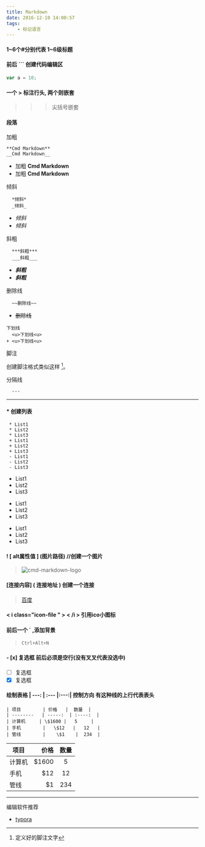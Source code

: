 ```yaml
---
title: Markdown
date: 2016-12-10 14:00:57
tags: 
    - 标记语言
---
```

#### 1~6个#分别代表 1~6级标题

#### 前后 ``` 创建代码编辑区
```javascript
var a = 10;
```

#### 一个 > 标注行头, 两个则嵌套
>>> 尖括号嵌套

#### 段落
加粗 

```
**Cmd Markdown**
__Cmd Markdown__
```

+ 加粗 **Cmd Markdown**
+ 加粗 __Cmd Markdown__

倾斜 
```
  *倾斜* 
  _倾斜_
```

+ *倾斜*
+ _倾斜_

斜粗 
```
  ***斜粗***
  ___斜粗___
```

+ ***斜粗***
+ ___斜粗___

删除线
```
  ~~删除线~~
```

+ ~~删除线~~

```
下划线
  <u>下划线<u>
+ <u>下划线<u>
```


脚注

创建脚注格式类似这样 [^RUNOOB]。

[^RUNOOB]: 定义好的脚注文字

分隔线
```
  ---
```
---


#### * 创建列表

```
 * List1
 * List2
 * List3
 + List1
 + List2
 + List3
 - List1
 - List2
 - List3
```
 * List1
 * List2
 * List3
 + List1
 + List2
 + List3
 - List1
 - List2
 - List3

#### ! [ alt属性值 ] (图片路径)   //创建一个图片

> ![cmd-markdown-logo](https://www.zybuluo.com/static/img/logo.png)

#### [连接内容] ( 连接地址 )    创建一个连接
> [百度](https://www.baidu.com)

#### < i class="icon-file " > < /i >   引用ico小图标
> <i class="icon-file"></i>

#### 前后一个 ` ,添加背景
> `Ctrl+Alt+N` 

#### - [x] 复选框  前后必须是空行(没有叉叉代表没选中)

- [ ] 复选框
- [x] 复选框

#### 绘制表格  | ---: | :--- |:---:| 控制方向 有这种线的上行代表表头

```
| 项目        | 价格   |  数量  |
| --------   | -----:  | :----:  |
| 计算机     | \$1600 |   5     |
| 手机        |   \$12   |   12   |
| 管线        |    \$1    |  234  |
```


| 项目        | 价格   |  数量  |
| --------   | -----:  | :----:  |
| 计算机     | \$1600 |   5     |
| 手机        |   \$12   |   12   |
| 管线        |    \$1    |  234  |


---
编辑软件推荐
+ [typora](https://typora.io/)
